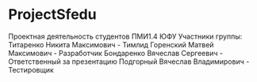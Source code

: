 # ProjectSfedu
Проектная деятельность студентов ПМИ1.4 ЮФУ 
Участники группы: 
Титаренко Никита Максимович - Тимлид
Горенский Матвей Максимович - Разработчик
Бондаренко Вячеслав Сергеевич - Ответственный за презентацию 
Подгорный Вячеслав Владимирович - Тестировщик
